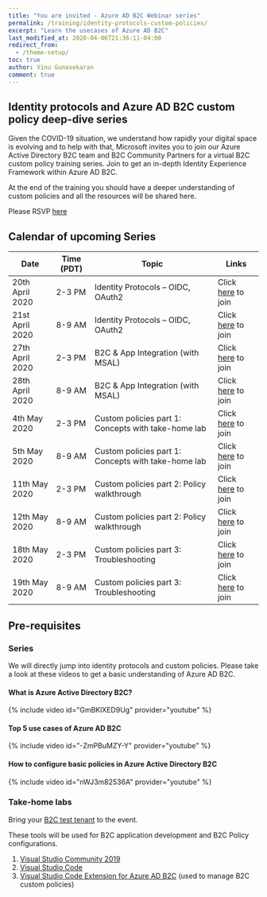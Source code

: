 ```yaml
---
title: "You are invited - Azure AD B2C Webinar series"
permalink: /training/identity-protocols-custom-policies/
excerpt: "Learn the usecases of Azure AD B2C"
last_modified_at: 2020-04-06T21:36:11-04:00
redirect_from:
  - /theme-setup/
toc: true
author: Vinu Gunasekaran
comment: true
---
```


## Identity protocols and Azure AD B2C custom policy deep-dive series

Given the COVID-19 situation, we understand how rapidly your digital space is evolving and to help with that, Microsoft invites you to join our Azure Active Directory B2C team and B2C Community Partners for a virtual B2C custom policy training series. Join to get an in-depth Identity Experience Framework within Azure AD B2C.

At the end of the training you should have a deeper understanding of custom policies and all the resources will be shared here.

Please RSVP [here](http://aka.ms/B2Cprecallsurvey)

## Calendar of upcoming Series

Date  |Time (PDT)   |Topic   |  Links
--|---|---|--
20th April 2020  |  2-3 PM | Identity Protocols – OIDC, OAuth2  |  Click [here](https://aka.ms/B2CWebinar-Week1-TimeZone1) to join
  21st April 2020 |  8-9 AM |  Identity Protocols – OIDC, OAuth2 |  Click [here](https://aka.ms/B2CWebinar-Week1-TimeZone2) to join
27th April 2020  |  2-3 PM |  B2C & App Integration (with MSAL) |  Click [here](https://aka.ms/B2CWebinar-Week2-TimeZone1) to join
28th April 2020 |  8-9 AM |  B2C & App Integration (with MSAL) |  Click [here](https://aka.ms/B2CWebinar-Week2-TimeZone2) to join
4th May 2020  |  2-3 PM |  Custom policies part 1: Concepts with take-home lab |  Click [here](https://aka.ms/B2CWebinar-Week3-TimeZone1) to join
5th May 2020  |  8-9 AM |  Custom policies part 1: Concepts with take-home lab |  Click [here](https://aka.ms/B2CWebinar-Week3-TimeZone2) to join
11th May 2020  | 2-3 PM  | Custom policies part 2: Policy walkthrough    |  Click [here](https://aka.ms/B2CWebinar-Week4-TimeZone1) to join
12th May 2020  |  8-9 AM |  Custom policies part 2: Policy walkthrough   |  Click [here](https://aka.ms/B2CWebinar-Week4-TimeZone2) to join
18th May 2020  |  2-3 PM | Custom policies part 3: Troubleshooting  |  Click [here](https://aka.ms/B2CWebinar-Week5-TimeZone1) to join
19th May 2020  | 8-9 AM  |  Custom policies part 3: Troubleshooting |  Click [here](https://aka.ms/B2CWebinar-Week5-TimeZone2) to join

## Pre-requisites

### Series

We will directly jump into identity protocols and custom policies. Please take a look at these videos to get a basic understanding of Azure AD B2C.

#### What is Azure Active Directory B2C?
{% include video id="GmBKlXED9Ug" provider="youtube" %}

#### Top 5 use cases of Azure AD B2C
{% include video id="-ZmPBuMZY-Y" provider="youtube" %}

#### How to configure basic policies in Azure Active Directory B2C
{% include video id="nWJ3m82536A" provider="youtube" %}


### Take-home labs
Bring your [B2C test tenant](https://docs.microsoft.com/en-us/azure/active-directory-b2c/tutorial-create-tenant) to the event.

These tools will be used for B2C application development and B2C Policy configurations.
1. [Visual Studio Community 2019](https://visualstudio.microsoft.com/thank-you-downloading-visual-studio/?sku=Community&rel=16)
2. [Visual Studio Code](https://code.visualstudio.com/download)
3. [Visual Studio Code Extension for Azure AD B2C](https://marketplace.visualstudio.com/items?itemName=AzureADB2CTools.aadb2c) (used to manage B2C custom policies)
